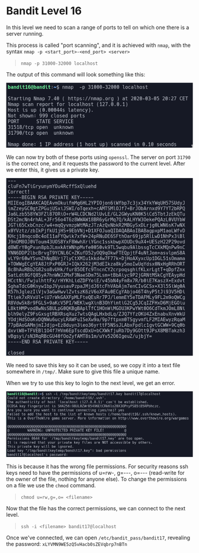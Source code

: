 # Bandit Level 16

In this level we need to scan a range of ports to tell on which one there is a server running.

This process is called "port scanning", and it is achieved with `nmap`, with the syntax `nmap -p <start_port>-<end_port> <server>`
> `nmap -p 31000-32000 localhost`

The output of this command will look something like this:

![d4ff2223.png](../src/d4ff2223.png)

We can now try both of these ports using `openssl`. The server on port `31790` is the correct one, and it requests the password to the current level. After we enter this, it gives us a private key.

![4f0f31cb.png](../src/4f0f31cb.png)

We need to save this key so it can be used, so we copy it into a text file somewhere in `/tmp/`. Make sure to give this file a unique name.

When we try to use this key to login to the next level, we get an error.

![1f52df13.png](../src/1f52df13.png)

This is because it has the wrong file permissions. For security reasons ssh keys need to have the permissions of u=rw-, g=---, o=--- (read-write for the owner of the file, nothing for anyone else). To change the permissions on a file we use the `chmod` command.
> `chmod u=rw,g=,o= <filename>`

Now that the file has the correct permissions, we can connect to the next level.
> `ssh -i <filename> bandit17@localhost`

Once we've connected, we can open `/etc/bandit_pass/bandit17`, revealing the password: `xLYVMN9WE5zQ5vHacb0sZEVqbrp7nBTn`

